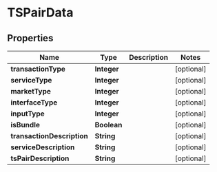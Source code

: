

# TSPairData

## Properties

Name | Type | Description | Notes
------------ | ------------- | ------------- | -------------
**transactionType** | **Integer** |  |  [optional]
**serviceType** | **Integer** |  |  [optional]
**marketType** | **Integer** |  |  [optional]
**interfaceType** | **Integer** |  |  [optional]
**inputType** | **Integer** |  |  [optional]
**isBundle** | **Boolean** |  |  [optional]
**transactionDescription** | **String** |  |  [optional]
**serviceDescription** | **String** |  |  [optional]
**tsPairDescription** | **String** |  |  [optional]



